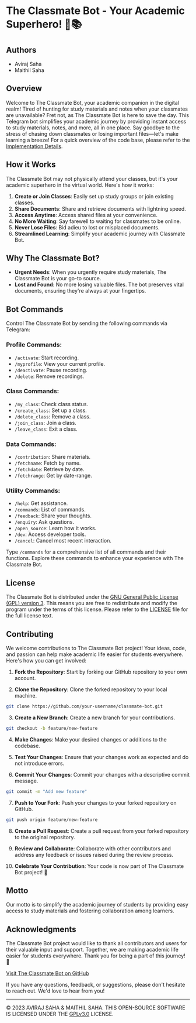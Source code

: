 # The Classmate Bot - Your Academic Superhero! 🤖📚

## Authors

- Aviraj Saha
- Maithil Saha

## Overview

Welcome to The Classmate Bot, your academic companion in the digital realm! Tired of hunting for study materials and notes when your classmates are unavailable? Fret not, as The Classmate Bot is here to save the day. This Telegram bot simplifies your academic journey by providing instant access to study materials, notes, and more, all in one place. Say goodbye to the stress of chasing down classmates or losing important files—let's make learning a breeze!
For a quick overview of the code base, please refer to the [Implementation Details](./documentation/IMPL_DETAILS.md).

## How it Works

The Classmate Bot may not physically attend your classes, but it's your academic superhero in the virtual world. Here's how it works:

1. **Create or Join Classes**: Easily set up study groups or join existing classes.
2. **Share Documents**: Share and retrieve documents with lightning speed.
3. **Access Anytime**: Access shared files at your convenience.
4. **No More Waiting**: Say farewell to waiting for classmates to be online.
5. **Never Lose Files**: Bid adieu to lost or misplaced documents.
6. **Streamlined Learning**: Simplify your academic journey with Classmate Bot.

## Why The Classmate Bot?

- **Urgent Needs**: When you urgently require study materials, The Classmate Bot is your go-to source.
- **Lost and Found**: No more losing valuable files. The bot preserves vital documents, ensuring they're always at your fingertips.

## Bot Commands

Control The Classmate Bot by sending the following commands via Telegram:

### Profile Commands:

- `/activate`: Start recording.
- `/myprofile`: View your current profile.
- `/deactivate`: Pause recording.
- `/delete`: Remove recordings.

### Class Commands:

- `/my_class`: Check class status.
- `/create_class`: Set up a class.
- `/delete_class`: Remove a class.
- `/join_class`: Join a class.
- `/leave_class`: Exit a class.

### Data Commands:

- `/contribution`: Share materials.
- `/fetchname`: Fetch by name.
- `/fetchdate`: Retrieve by date.
- `/fetchrange`: Get by date-range.

### Utility Commands:

- `/help`: Get assistance.
- `/commands`: List of commands.
- `/feedback`: Share your thoughts.
- `/enquiry`: Ask questions.
- `/open_source`: Learn how it works.
- `/dev`: Access developer tools.
- `/cancel`: Cancel most recent interaction.

Type `/commands` for a comprehensive list of all commands and their functions. Explore these commands to enhance your experience with The Classmate Bot.

## License

The Classmate Bot is distributed under the [GNU General Public License (GPL) version 3](https://www.gnu.org/licenses/gpl-3.0.txt). This means you are free to redistribute and modify the program under the terms of this license. Please refer to the [LICENSE](LICENSE) file for the full license text.

## Contributing

We welcome contributions to The Classmate Bot project! Your ideas, code, and passion can help make academic life easier for students everywhere. Here's how you can get involved:

1. **Fork the Repository**: Start by forking our GitHub repository to your own account.

2. **Clone the Repository**: Clone the forked repository to your local machine.

```bash
git clone https://github.com/your-username/classmate-bot.git
```

3. **Create a New Branch**: Create a new branch for your contributions.

```bash
git checkout -b feature/new-feature
```

4. **Make Changes**: Make your desired changes or additions to the codebase.

5. **Test Your Changes**: Ensure that your changes work as expected and do not introduce errors.

6. **Commit Your Changes**: Commit your changes with a descriptive commit message.

```bash
git commit -m "Add new feature"
```

7. **Push to Your Fork**: Push your changes to your forked repository on GitHub.

```bash
git push origin feature/new-feature
```

8. **Create a Pull Request**: Create a pull request from your forked repository to the original repository.

9. **Review and Collaborate**: Collaborate with other contributors and address any feedback or issues raised during the review process.

10. **Celebrate Your Contribution**: Your code is now part of The Classmate Bot project! 🎉

## Motto

Our motto is to simplify the academic journey of students by providing easy access to study materials and fostering collaboration among learners.

## Acknowledgments

The Classmate Bot project would like to thank all contributors and users for their valuable input and support. Together, we are making academic life easier for students everywhere. Thank you for being a part of this journey! 🌟

[Visit The Classmate Bot on GitHub](https://github.com/avirsaha/theclassmatebot)

If you have any questions, feedback, or suggestions, please don't hesitate to reach out. We'd love to hear from you!


---
© 2023 AVIRAJ SAHA & MAITHIL SAHA. THIS OPEN-SOURCE SOFTWARE IS LICENSED UNDER THE [GPLv3.0](LICENSE) LICENSE.
